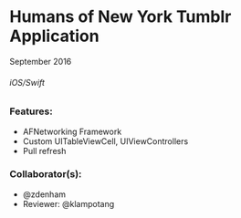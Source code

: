 # Humans of New York Tumblr Application
September 2016
###### iOS/Swift
### Features:
- AFNetworking Framework
- Custom UITableViewCell, UIViewControllers
- Pull refresh

### Collaborator(s):
- @zdenham
- Reviewer: @klampotang
